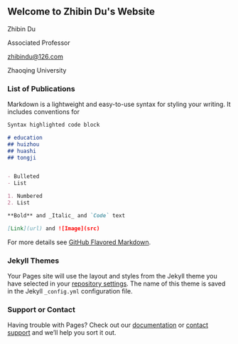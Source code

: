 ## Welcome to Zhibin Du's Website

Zhibin Du

Associated Professor

zhibindu@126.com

Zhaoqing University




### List of Publications

Markdown is a lightweight and easy-to-use syntax for styling your writing. It includes conventions for

```markdown
Syntax highlighted code block

# education
## huizhou
## huashi
## tongji


- Bulleted
- List

1. Numbered
2. List

**Bold** and _Italic_ and `Code` text

[Link](url) and ![Image](src)
```

For more details see [GitHub Flavored Markdown](https://guides.github.com/features/mastering-markdown/).

### Jekyll Themes

Your Pages site will use the layout and styles from the Jekyll theme you have selected in your [repository settings](https://github.com/zhibindu/du.github.io/settings). The name of this theme is saved in the Jekyll `_config.yml` configuration file.

### Support or Contact

Having trouble with Pages? Check out our [documentation](https://help.github.com/categories/github-pages-basics/) or [contact support](https://github.com/contact) and we’ll help you sort it out.
